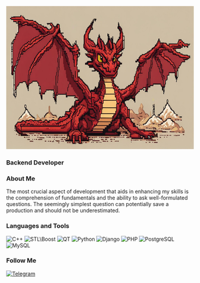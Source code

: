 <a href="https://veresov.pro/cmustdie/">
  <img src="https://github.com/Smaug-DS/Smaug-DS/blob/main/assets/smaug.jpg" width="672" height="384">
</a>


### Backend Developer

### About Me
The most crucial aspect of development that aids in enhancing my skills is the comprehension of fundamentals and the ability to ask well-formulated questions. The seemingly simplest question can potentially save a production and should not be underestimated.


### Languages and Tools
![C++](https://img.shields.io/badge/-C++-090909?style=for-the-badge&logo=C%2b%2b&logoColor=6296CC)
![STL\Boost](https://img.shields.io/badge/-STL\Boost-090909?style=for-the-badge&logo=Boost&logoColor=629665)
![QT](https://img.shields.io/badge/-QT-090909?style=for-the-badge&logo=QT&logoColor=0d544f)
![Python](https://img.shields.io/badge/-Python-090909?style=for-the-badge&logo=Python&logoColor=green)
![Django](https://img.shields.io/badge/-Django-090909?style=for-the-badge&logo=Django&logoColor=00FF00)
![PHP](https://img.shields.io/badge/-PHP-090909?style=for-the-badge&logo=PHP&logoColor=097CDB)
![PostgreSQL](https://img.shields.io/badge/-PostgreSQL-090909?style=for-the-badge&logo=PostgreSQL&logoColor=336791)
![MySQL](https://img.shields.io/badge/-MySQL-090909?style=for-the-badge&logo=MySQL&logoColor=F29111)

### Follow Me

[![Telegram](https://img.shields.io/badge/-Telegram-090909?style=for-the-badge&logo=Telegram&logoColor=#2AABEE)](https://t.me/su6tle_in9iff)
